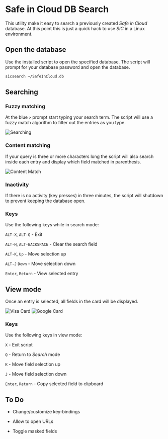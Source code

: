 # Safe in Cloud DB Search

This utility make it easy to search a previously created *Safe in Cloud* database. At this point this is just a quick hack to use *SIC* in a Linux environment.

## Open the database

Use the installed script to open the specified database. The script will prompt for your database password and open the database.

```bash
sicsearch ~/SafeInCloud.db
```

## Searching

### Fuzzy matching

At the blue `>` prompt start typing your search term. The script will use a fuzzy match algorithm to filter out the entries as you type.

![Searching](res/filtering.png)

### Content matching

If your query is three or more characters long the script will also search inside each entry and display which field matched in parenthesis.

![Content Match](res/content.png)

### Inactivity

If there is no activity (key presses) in three minutes, the script will shutdown to prevent keeping the database open.

### Keys

Use the following keys while in search mode:

`ALT-X`, `ALT-Q` - Exit

`ALT-H`, `ALT-BACKSPACE` - Clear the search field

`ALT-K`, `Up` - Move selection up

`ALT-J` `Down` - Move selection down

`Enter`, `Return` - View selected entry



## View mode

Once an entry is selected, all fields in the card will be displayed.

![Visa Card](res/visa.png) ![Google Card](res/google.png)

### Keys

Use the following keys in view mode:

`X` - Exit script

`Q` - Return to *Search* mode

`K` - Move field selection up

`J` - Move field selection down

`Enter`, `Return` - Copy selected field to clipboard

## To Do

- Change/customize key-bindings

- Allow to open URLs

- Toggle masked fields
